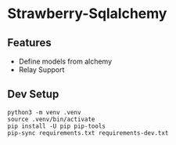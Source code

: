 # Strawberry-Sqlalchemy

## Features
- Define models from alchemy
- Relay Support

## Dev Setup
```
python3 -m venv .venv
source .venv/bin/activate
pip install -U pip pip-tools
pip-sync requirements.txt requirements-dev.txt
```
